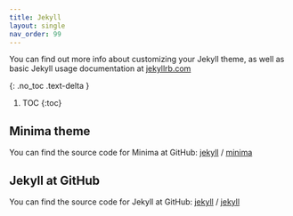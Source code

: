 ```yaml
---
title: Jekyll
layout: single
nav_order: 99
---
```


You can find out more info about customizing your Jekyll theme, as well as basic Jekyll usage documentation at [jekyllrb.com](https://jekyllrb.com/)

{: .no_toc .text-delta }

1. TOC
{:toc}

## Minima theme
You can find the source code for Minima at GitHub:
[jekyll][jekyll-organization] /
[minima](https://github.com/jekyll/minima)

## Jekyll at GitHub
You can find the source code for Jekyll at GitHub:
[jekyll][jekyll-organization] /
[jekyll](https://github.com/jekyll/jekyll)


[jekyll-organization]: https://github.com/jekyll
